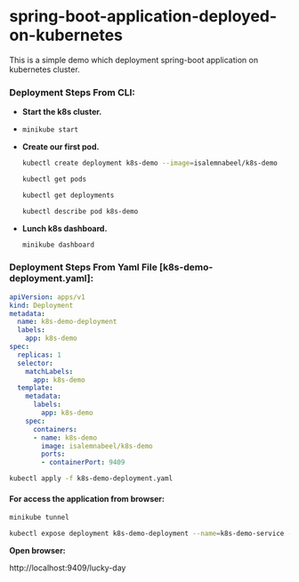 # spring-boot-application-deployed-on-kubernetes
This is a simple demo which deployment spring-boot application on kubernetes cluster.

### Deployment Steps From CLI:

* **Start the k8s cluster.**

* ```bash
  minikube start
  ```

* **Create our first pod.**

  ```bash
  kubectl create deployment k8s-demo --image=isalemnabeel/k8s-demo
  ```

  ```bash
  kubectl get pods
  ```

  ```bash
  kubectl get deployments
  ```

  ```bash
  kubectl describe pod k8s-demo
  ```

* **Lunch k8s dashboard.**

  ```bash
  minikube dashboard
  ```

### Deployment Steps From Yaml File [k8s-demo-deployment.yaml]:

```yaml
apiVersion: apps/v1
kind: Deployment
metadata:
  name: k8s-demo-deployment
  labels:
    app: k8s-demo
spec:
  replicas: 1
  selector:
    matchLabels:
      app: k8s-demo
  template:
    metadata:
      labels:
        app: k8s-demo
    spec:
      containers:
      - name: k8s-demo
        image: isalemnabeel/k8s-demo
        ports:
        - containerPort: 9409
```

```bash
kubectl apply -f k8s-demo-deployment.yaml
```

#### For access the application from browser:

```bash
minikube tunnel
```

```bash
kubectl expose deployment k8s-demo-deployment --name=k8s-demo-service --port=9409 --target-port=9409 --type=LoadBalancer
```

**Open browser:**

http://localhost:9409/lucky-day
